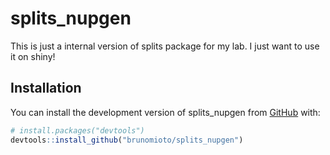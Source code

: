 
<!-- README.md is generated from README.Rmd. Please edit that file -->

# splits_nupgen

<!-- badges: start -->
<!-- badges: end -->

This is just a internal version of splits package for my lab. I just
want to use it on shiny!

## Installation

You can install the development version of splits_nupgen from
[GitHub](https://github.com/) with:

``` r
# install.packages("devtools")
devtools::install_github("brunomioto/splits_nupgen")
```
